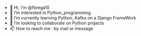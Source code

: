 - 👋 Hi, I’m @fbrega10
- 👀 I’m interested in Python_programming
- 🌱 I’m currently learning Python, Kafka on a Django FrameWork
- 💞️ I’m looking to collaborate on Python projects
- 📫 How to reach me : by mail or message

<!---
fbrega10/fbrega10 is a ✨ special ✨ repository because its `README.md` (this file) appears on your GitHub profile.
You can click the Preview link to take a look at your changes.
--->
